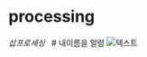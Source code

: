 # processing
_삽프로세싱_
   # 내이름을 알령
 ![텍스트](https://encrypted-tbn0.gstatic.com/images?q=tbn:ANd9GcRKEeUEUIKOj4ADCOZ8WF63mHtPNnx9mAjMZMeGe-olcoRq3ryf-g "깁슨")
